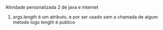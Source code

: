 Atividade personalizada 2 de java e internet

1) args.length é um atributo, e por ser usado sem a chamada de algum método logo
length é publico
